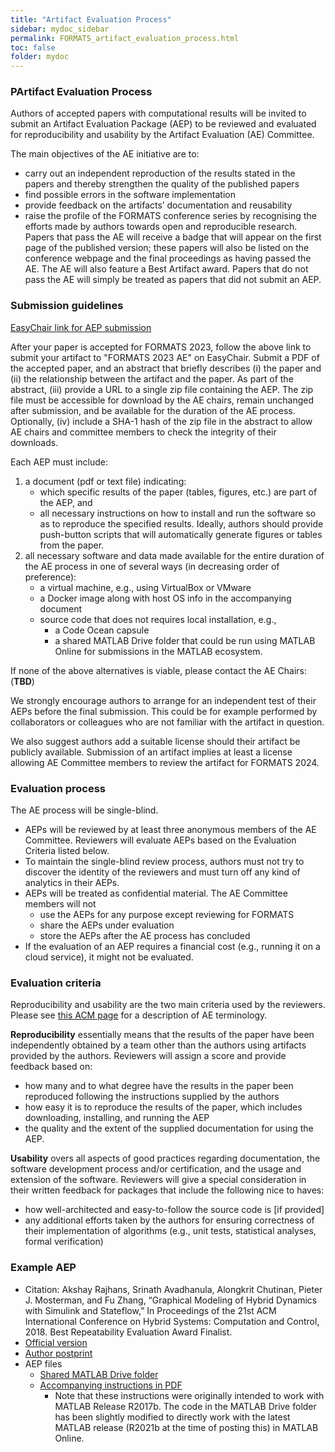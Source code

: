 ```yaml
---
title: "Artifact Evaluation Process"
sidebar: mydoc_sidebar
permalink: FORMATS_artifact_evaluation_process.html
toc: false 
folder: mydoc
---
```

### PArtifact Evaluation Process
Authors of accepted papers with computational results will be invited to submit an Artifact Evaluation Package (AEP) to be reviewed and evaluated for reproducibility and usability by the Artifact Evaluation (AE) Committee.

The main objectives of the AE initiative are to:

* carry out an independent reproduction of the results stated in the papers and thereby strengthen the quality of the published papers
* find possible errors in the software implementation
* provide feedback on the artifacts’ documentation and reusability
* raise the profile of the FORMATS conference series by recognising the efforts made by authors towards open and reproducible research.
Papers that pass the AE will receive a badge that will appear on the first page of the published version; these papers will also be listed on the conference webpage and the final proceedings as having passed the AE. The AE will also feature a Best Artifact award. Papers that do not pass the AE will simply be treated as papers that did not submit an AEP.

### Submission guidelines
[EasyChair link for AEP submission](https://easychair.org/account/signin)

After your paper is accepted for FORMATS 2023, follow the above link to submit your artifact to "FORMATS 2023 AE" on EasyChair. Submit a PDF of the accepted paper, and an abstract that briefly describes (i) the paper and (ii) the relationship between the artifact and the paper. As part of the abstract, (iii) provide a URL to a single zip file containing the AEP. The zip file must be accessible for download by the AE chairs, remain unchanged after submission, and be available for the duration of the AE process. Optionally, (iv) include a SHA-1 hash of the zip file in the abstract to allow AE chairs and committee members to check the integrity of their downloads.

Each AEP must include:

1. a document (pdf or text file) indicating:
    * which specific results of the paper (tables, figures, etc.) are part of the AEP, and 
    * all necessary instructions on how to install and run the software so as to reproduce the specified results. Ideally, authors should provide push-button scripts that will automatically generate figures or tables from the paper.
1. all necessary software and data made available for the entire duration of the AE process in one of several ways (in decreasing order of preference):
    * a virtual machine, e.g., using VirtualBox or VMware
    * a Docker image along with host OS info in the accompanying document
    * source code that does not requires local installation, e.g.,
        * a Code Ocean capsule
        * a shared MATLAB Drive folder that could be run using MATLAB Online for submissions in the MATLAB ecosystem.

If none of the above alternatives is viable, please contact the AE Chairs:(**TBD**)

We strongly encourage authors to arrange for an independent test of their AEPs before the final submission. This could be for example performed by collaborators or colleagues who are not familiar with the artifact in question.

We also suggest authors add a suitable license should their artifact be publicly available. Submission of an artifact implies at least a license allowing AE Committee members to review the artifact for FORMATS 2024.

### Evaluation process
The AE process will be single-blind.

* AEPs will be reviewed by at least three anonymous members of the AE Committee. Reviewers will evaluate AEPs based on the Evaluation Criteria listed below.
* To maintain the single-blind review process, authors must not try to discover the identity of the reviewers and must turn off any kind of analytics in their AEPs.
* AEPs will be treated as confidential material. The AE Committee members will not
  * use the AEPs for any purpose except reviewing for FORMATS 
  * share the AEPs under evaluation
  * store the AEPs after the AE process has concluded
* If the evaluation of an AEP requires a financial cost (e.g., running it on a cloud service), it might not be evaluated.

### Evaluation criteria
Reproducibility and usability are the two main criteria used by the reviewers. Please see [this ACM page](https://www.acm.org/publications/policies/artifact-review-and-badging-current) for a description of AE terminology.


**Reproducibility** essentially means that the results of the paper have been independently obtained by a team other than the authors using artifacts provided by the authors. Reviewers will assign a score and provide feedback based on:
* how many and to what degree have the results in the paper been reproduced following the instructions supplied by the authors
* how easy it is to reproduce the results of the paper, which includes downloading, installing, and running the AEP
* the quality and the extent of the supplied documentation for using the AEP.

**Usability** overs all aspects of good practices regarding documentation, the software development process and/or certification, and the usage and extension of the software. Reviewers will give a special consideration in their written feedback for packages that include the following nice to haves:
* how well-architected and easy-to-follow the source code is [if provided]
* any additional efforts taken by the authors for ensuring correctness of their implementation of algorithms (e.g., unit tests, statistical analyses, formal verification)

### Example AEP
* Citation: Akshay Rajhans, Srinath Avadhanula, Alongkrit Chutinan, Pieter J. Mosterman, and Fu Zhang, “Graphical Modeling of Hybrid Dynamics with Simulink and Stateflow,” In Proceedings of the 21st ACM International Conference on Hybrid Systems: Computation and Control, 2018. Best Repeatability Evaluation Award Finalist.
* [Official version](https://dl.acm.org/doi/10.1145/3178126.3178152)
* [Author postprint](https://arajhans.github.io/files/papers/RajhansAC+_HSCC18.pdf​)
* AEP files
  * [Shared MATLAB Drive folder](https://drive.matlab.com/sharing/e7e5bf61-23b4-40d1-aa43-0288e375a74c/​)
  * [Accompanying instructions in PDF](https://arajhans.github.io/files/papers/RajhansAC+_HSCC18_RE.pdf​)
    * Note that these instructions were originally intended to work with MATLAB Release R2017b. The code in the MATLAB Drive folder has been slightly modified to directly work with the latest MATLAB release (R2021b at the time of posting this) in MATLAB Online.